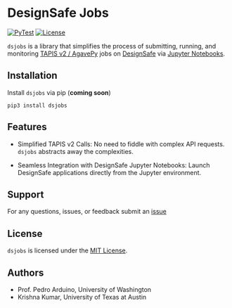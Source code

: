 # DesignSafe Jobs

[![PyTest](https://github.com/geoelements/dsjobs/actions/workflows/pytest.yml/badge.svg)](https://github.com/geoelements/dsjobs/actions/workflows/pytest.yml)
[![License](https://img.shields.io/badge/license-MIT-blue.svg)](LICENSE.md)

`dsjobs` is a library that simplifies the process of submitting, running, and monitoring [TAPIS v2 / AgavePy](https://agavepy.readthedocs.io/en/latest/index.html) jobs on [DesignSafe](https://designsafe-ci.org) via [Jupyter Notebooks](https://jupyter.designsafe-ci.org).

## Installation

Install `dsjobs` via pip (**coming soon**)

```shell
pip3 install dsjobs
```

## Features

* Simplified TAPIS v2 Calls: No need to fiddle with complex API requests. `dsjobs` abstracts away the complexities.

* Seamless Integration with DesignSafe Jupyter Notebooks: Launch DesignSafe applications directly from the Jupyter environment.

## Support

For any questions, issues, or feedback submit an [issue](https://github.com/geoelements/dsjobs/issues/new)

## License

`dsjobs` is licensed under the [MIT License](LICENSE.md).

## Authors

* Prof. Pedro Arduino, University of Washington
* Krishna Kumar, University of Texas at Austin